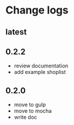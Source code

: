 # Change logs

## latest

## 0.2.2
- review documentation
- add example shoplist

## 0.2.0
- move to gulp
- move to mocha
- write doc
